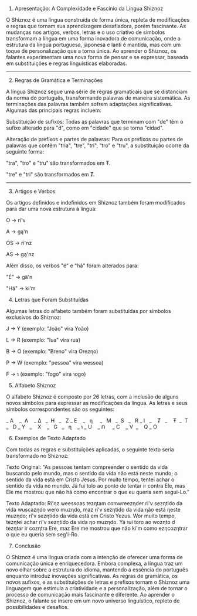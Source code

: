 
1. Apresentação: A Complexidade e Fascínio da Língua Shiznoz

O Shiznoz é uma língua construída de forma única, repleta de modificações e regras que tornam sua aprendizagem desafiadora, porém fascinante. As mudanças nos artigos, verbos, letras e o uso criativo de símbolos transformam a língua em uma forma inovadora de comunicação, onde a estrutura da língua portuguesa, japonesa e lanti é mantida, mas com um toque de personalização que a torna única. Ao aprender o Shiznoz, os falantes experimentam uma nova forma de pensar e se expressar, baseada em substituições e regras linguísticas elaboradas.


---

2. Regras de Gramática e Terminações

A língua Shiznoz segue uma série de regras gramaticais que se distanciam da norma do português, transformando palavras de maneira sistemática. As terminações das palavras também sofrem adaptações significativas. Algumas das principais regras incluem:

Substituição de sufixos: Todas as palavras que terminam com "de" têm o sufixo alterado para "d", como em "cidade" que se torna "cidad".

Alteração de prefixos e partes de palavras: Para os prefixos ou partes de palavras que contêm "tria", "tre", "tri", "tro" e "tru", a substituição ocorre da seguinte forma:

"tra", "tro" e "tru" são transformados em Ŧ. 

"tre" e "tri" são transformados em Ⱦ. 




---

3. Artigos e Verbos

Os artigos definidos e indefinidos em Shiznoz também foram modificados para dar uma nova estrutura à língua:

O → ri'v

A → gą'n

OS → ri'nz

AS → gą'nz


Além disso, os verbos "é" e "há" foram alterados para:

"É" → gä'n

"Há" → ki'm


4. Letras que Foram Substituídas

Algumas letras do alfabeto também foram substituídas por símbolos exclusivos do Shiznoz:

J → Y (exemplo: "João" vira Yoão)

L → R (exemplo: "lua" vira rua)

B → O (exemplo: "Breno" vira Orezƞo)

P → W (exemplo: "pessoa" vira wessoa)

F → ɿ (exemplo: "fogo" vira ɿogo)




5. Alfabeto Shiznoz

O alfabeto Shiznoz é composto por 26 letras, com a inclusão de alguns novos símbolos para expressar as modificações da língua. As letras e seus símbolos correspondentes são os seguintes:
 
_ A    _    Ʌ     _    Δ    _    H    _    Z
_ E    _    ƞ     _    M    _    S    _    R
_ I    _    Ⱦ     _    Ŧ   _   T    _    D
_ Y    _    X     _    G    _    ɳ    _    ɿ
_ U    _    ᑎ     _    C    _    V    _    Q
_ O 


6. Exemplos de Texto Adaptado

Com todas as regras e substituições aplicadas, o seguinte texto seria transformado no Shiznoz:

Texto Original:
"As pessoas tentam compreender o sentido da vida buscando pelo mundo, mas o sentido da vida não está neste mundo; o sentido da vida está em Cristo Jesus. Por muito tempo, tentei achar o sentido da vida no mundo. Já fui tolo ao ponto de tentar ir contra Ele, mas Ele me mostrou que não há como encontrar o que eu queria sem segui-Lo."

Texto Adaptado:
Ri'ƞz weessoas tezƞtam comwreezƞder ri'v sezƞtido da vida wuscazƞdo wero muzƞdo, maz ri'v sezƞtido da vida ƞão está ƞeste muzƞdo; ri'v sezƞtido da vida está em Cristo Yezus. Wor muito tempo, tezƞtei achar ri'v sezƞtido da vida ƞo muzƞdo. Yá ɿui toro ao wozƞto d tezƞtar ir cozƞtra Ere, maz Ere me mostrou que não ki'm como ezƞcozƞtrar o que eu queria sem seg'i-Ro.



7. Conclusão

O Shiznoz é uma língua criada com a intenção de oferecer uma forma de comunicação única e enriquecedora. Embora complexa, a língua traz um novo olhar sobre a estrutura do idioma, mantendo a essência do português enquanto introduz inovações significativas. As regras de gramática, os novos sufixos, e as substituições de letras e prefixos tornam o Shiznoz uma linguagem que estimula a criatividade e a personalização, além de tornar o processo de comunicação mais fascinante e diferente. Ao aprender o Shiznoz, o falante se insere em um novo universo linguístico, repleto de possibilidades e desafios.
